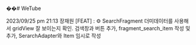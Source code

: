��#   W e T u b e 

2023/09/25  pm 21:13 
장재원 [FEAT] : ⚙️ SearchFragment 더미데이터를 사용해서 gridView 잘 보이는지 확인.
검색창과 버튼 추가, fragment_search_item 작성 및 추가, SerarchAdapter와 Item 임시로 작성

